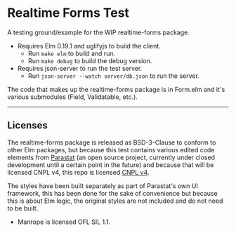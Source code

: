# Realtime Forms Test

A testing ground/example for the WIP realtime-forms package.


- Requires Elm 0.19.1 and uglifyjs to build the client.
    - Run `make elm` to build and run.
    - Run `make debug` to build the debug version.
- Requires json-server to run the test server.
    - Run `json-server --watch server/db.json` to run the server.


The code that makes up the realtime-forms package is in Form.elm and it's various submodules (Field, Validatable, etc.).


---

## Licenses

The realtime-forms package is released as BSD-3-Clause to conform to other Elm packages, but because this test contains various edited code elements from [Parastat](https://parast.at) (an open source project, currently under closed development until a certain point in the future) and because that will be licensed CNPL v4, this repo is licensed [CNPL v4](license.txt).

The styles have been built separately as part of Parastat's own UI framework, this has been done for the sake of convenience but because this is about Elm logic, the original styles are not included and do not need to be built.

- Manrope is licensed OFL SIL 1.1.
